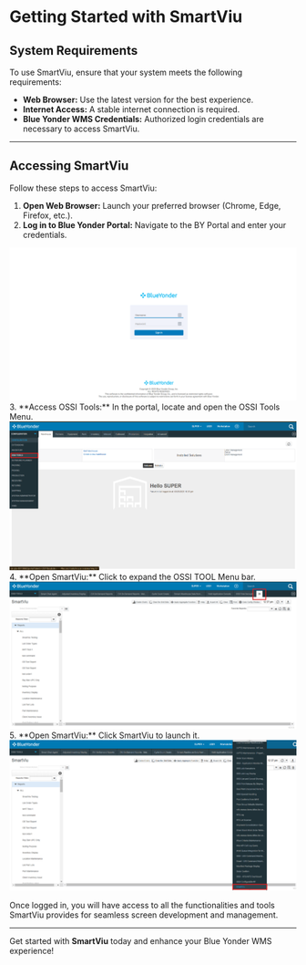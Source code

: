# Getting Started with SmartViu

## System Requirements

To use SmartViu, ensure that your system meets the following requirements:

- **Web Browser:** Use the latest version for the best experience.
- **Internet Access:** A stable internet connection is required.
- **Blue Yonder WMS Credentials:** Authorized login credentials are necessary to access SmartViu.

---

## Accessing SmartViu

Follow these steps to access SmartViu:

1. **Open Web Browser:** Launch your preferred browser (Chrome, Edge, Firefox, etc.).
2. **Log in to Blue Yonder Portal:** Navigate to the BY Portal and enter your credentials.
<img src="./Attachments/Screen/BY_screen.png" >
3. **Access OSSI Tools:** In the portal, locate and open the OSSI Tools Menu.
<img src="./Attachments/Screen/OSSI_TOOLS.png" >
4. **Open SmartViu:** Click to expand the OSSI TOOL Menu bar.
<img src="./Attachments/Screen/smartviu1.png" >
5. **Open SmartViu:** Click SmartViu to launch it.
<img src="./Attachments/Screen/smartviu2.png">

Once logged in, you will have access to all the functionalities and tools SmartViu provides for seamless screen development and management.

---  

Get started with **SmartViu** today and enhance your Blue Yonder WMS experience!

